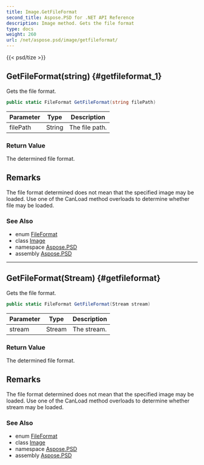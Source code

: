 ```yaml
---
title: Image.GetFileFormat
second_title: Aspose.PSD for .NET API Reference
description: Image method. Gets the file format
type: docs
weight: 260
url: /net/aspose.psd/image/getfileformat/
---
```

{{< psd/tize >}}
## GetFileFormat(string) {#getfileformat_1}

Gets the file format.

```csharp
public static FileFormat GetFileFormat(string filePath)
```

| Parameter | Type | Description |
| --- | --- | --- |
| filePath | String | The file path. |

### Return Value

The determined file format.

## Remarks

The file format determined does not mean that the specified image may be loaded. Use one of the CanLoad method overloads to determine whether file may be loaded.

### See Also

* enum [FileFormat](../../fileformat/)
* class [Image](../)
* namespace [Aspose.PSD](../../../aspose.psd/)
* assembly [Aspose.PSD](../../../)

---

## GetFileFormat(Stream) {#getfileformat}

Gets the file format.

```csharp
public static FileFormat GetFileFormat(Stream stream)
```

| Parameter | Type | Description |
| --- | --- | --- |
| stream | Stream | The stream. |

### Return Value

The determined file format.

## Remarks

The file format determined does not mean that the specified image may be loaded. Use one of the CanLoad method overloads to determine whether stream may be loaded.

### See Also

* enum [FileFormat](../../fileformat/)
* class [Image](../)
* namespace [Aspose.PSD](../../../aspose.psd/)
* assembly [Aspose.PSD](../../../)


